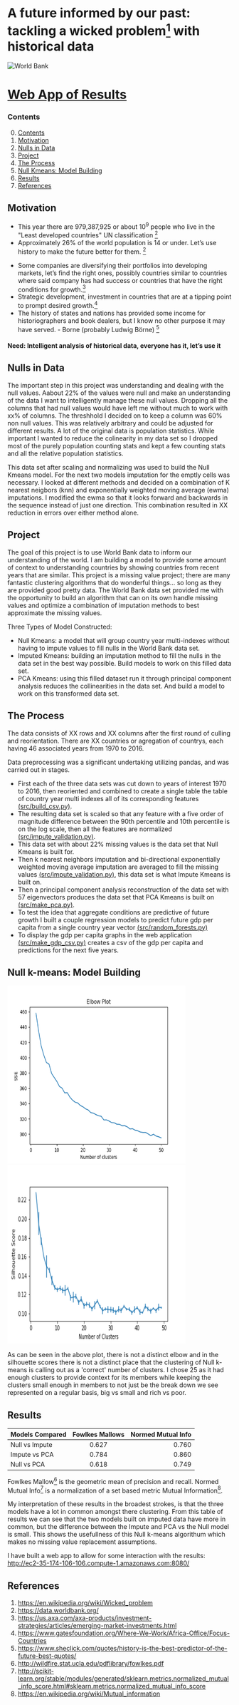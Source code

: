 # A future informed by our past: tackling a wicked problem[<sup>1</sup>](#references) with historical data
![World Bank](http://www.worldbank.org/content/dam/wbr/logo/logo-wb-header-en.svg)

# [Web App of Results](http://ec2-35-174-106-106.compute-1.amazonaws.com:8080/)

### Contents
0. [Contents](#contents)
1. [Motivation](#motivation)
2. [Nulls in Data](#nulls-in-data)
3. [Project](#project)
4. [The Process](#the-process)
5. [Null Kmeans: Model Building](#null-kmeans-model-building)
5. [Results](#results)
6. [References](#references)
 
## Motivation
* This year there are 979,387,925 or about 10<sup>9</sup> people who live in the "Least developed countries" UN classification [<sup>2</sup>](#references)
* Approximately 26% of the world population is 14 or under.  Let’s use history to make the future better for them. [<sup>2</sup>](#references)
<!---
* As seen in _ the previous assumption of linear development, maybe being replaced with the need to understand aggregate conditions for development
-->
* Some companies are diversifying their portfolios into developing markets, let’s find the right ones, possibly countries similar to countries where said company has had success or countries that have the right conditions for growth.[<sup>3</sup>](#references)
* Strategic development, investment in countries that are at a tipping point to prompt desired growth.[<sup>4</sup>](#references)
* The history of states and nations has provided some income for historiographers and book dealers, but I know no other purpose it may have served. - Borne (probably Ludwig Börne) [<sup>5</sup>](#references)

#### Need: Intelligent analysis of historical data, everyone has it, let’s use it

## Nulls in Data
<!---
Ghost in the Data
-->
The important step in this project was understanding and dealing with the null values.  Aabout 22% of the values were null and make an understanding of the data I want to intelligently manage these null values.  Dropping all the columns that had null values would have left me without much to work with xx% of columns.  The threshhold I decided on to keep a column was 60% non null values.  This was relatively arbitrary and could be adjusted for different results.  A lot of the original data is population statistics.  While important I wanted to reduce the colinearity in my data set so I dropped most of the purely population counting stats and kept a few counting stats and all the relative population statistics.

This data set after scaling and normalizing was used to build the Null Kmeans model.  For the next two models imputation for the emptly cells was necessary.  I looked at different methods and decided on a combination of K nearest neigbors (knn) and exponentially weighted moving average (ewma) imputations.  I modified the ewma so that it looks forward and backwards in the sequence instead of just one direction.  This combination resulted in XX reduction in errors over either method alone.

## Project
The goal of this project is to use World Bank data to inform our understanding of the world.  I am building a model to provide some amount of context to understanding countries by showing countries from recent years that are similar.  This project is a missing value project; there are many fantastic clustering algorithms that do wonderful things... so long as they are provided good pretty data.  The World Bank data set provided me with the opportunity to build an algorithm that can on its own handle missing values and optimize a combination of imputation methods to best approximate the missing values.

Three Types of Model Constructed:
* Null Kmeans: a model that will group country year multi-indexes without having to impute values to fill nulls in the World Bank data set.
* Imputed Kmeans: building an imputation method to fill the nulls in the data set in the best way possible. Build models to work on this filled data set.
* PCA Kmeans: using this filled dataset run it through principal component analysis reduces the collinearities in the data set.  And build a model to work on this transformed data set.

## The Process
<!---
Trust the Process
-->
The data consists of XX rows and XX columns after the first round of culling and reorientation. There are XX countries or agregation of countrys, each having 46 associated years from 1970 to 2016.  

Data preprocessing was a significant undertaking utilizing pandas, and was carried out in stages.  
* First each of the three data sets was cut down to years of interest 1970 to 2016, then reoriented  and combined to create a single table the table of country year multi indexes all of its corresponding features [(src/build_csv.py)](https://github.com/jakebobu/world-bank/blob/master/src/build_csv.py).  
* The resulting data set is scaled so that any feature with a five order of magnitude difference between the 90th percentile and 10th percentile is on the log scale, then all the features are normalized [(src/impute_validation.py)](https://github.com/jakebobu/world-bank/blob/master/src/impute_validation.py).  
* This data set with about 22% missing values is the data set that Null Kmeans is built for.  
* Then k nearest neighbors imputation and bi-directional exponentially weighted moving average imputation are averaged to fill the missing values [(src/impute_validation.py)](https://github.com/jakebobu/world-bank/blob/master/src/impute_validation.py), this data set is what Impute Kmeans is built on.
* Then a principal component analysis reconstruction of the data set with 57 eigenvectors produces the data set that PCA Kmeans is built on [(src/make_pca.py)](https://github.com/jakebobu/world-bank/blob/master/src/impute_validation.py).
* To test the idea that aggregate conditions are predictive of future growth I built a couple regression models to predict future gdp per capita from a single country year vector [(src/random_forests.py)](https://github.com/jakebobu/world-bank/blob/master/src/random_forests.py)
* To display the gdp per capita graphs in the web application [(src/make_gdp_csv.py)](https://github.com/jakebobu/world-bank/blob/master/src/make_gdp_csv.py) creates a csv of the gdp per capita and predictions for the next five years.

## Null k-means: Model Building
<img src="https://github.com/jakebobu/world-bank/blob/master/outputs/final_elbow_plot.png" alt="Elbow Plot" width="400" height="400"> <img src="https://github.com/jakebobu/world-bank/blob/master/outputs/SilhouetteGraph.png" alt="Silhouette" width="400" height="400">

As can be seen in the above plot, there is not a distinct elbow and in the silhouette scores there is not a distinct place that the clustering of Null k-means is calling out as a 'correct' number of clusters. I chose 25 as it had enough clusters to provide context for its members while keeping the clusters small enough in members to not just be the break down we see represented on a regular basis, big vs small and rich vs poor.

## Results

|Models Compared|Fowlkes Mallows|Normed Mutual Info|
| ------------- |:-------------:| ----------------:|
|Null vs Impute |0.627          |0.760             |
| Impute vs PCA |0.784          |0.860             |
|  Null vs PCA  |0.618          |0.749             |

Fowlkes Mallow[<sup>6</sup>](#references) is the geometric mean of precision and recall.
Normed Mutual Info[<sup>7</sup>](#references) is a normalization of a set based metric Mutual Information[<sup>8</sup>](#references).

My interpretation of these results in the broadest strokes, is that the three models have a lot in common amongst there clustering.  From this table of results we can see that the two models built on imputed data have more in common, but the difference between the Impute and PCA vs the Null model is small.  This shows the usefullness of this Null k-means algorithum which makes no missing value replacement assumptions.

I have built a web app to allow for some interaction with the results: http://ec2-35-174-106-106.compute-1.amazonaws.com:8080/

## References
1. https://en.wikipedia.org/wiki/Wicked_problem
2. https://data.worldbank.org/
3. https://us.axa.com/axa-products/investment-strategies/articles/emerging-market-investments.html
4. https://www.gatesfoundation.org/Where-We-Work/Africa-Office/Focus-Countries
5. https://www.sheclick.com/quotes/history-is-the-best-predictor-of-the-future-best-quotes/
6. http://wildfire.stat.ucla.edu/pdflibrary/fowlkes.pdf
7. http://scikit-learn.org/stable/modules/generated/sklearn.metrics.normalized_mutual_info_score.html#sklearn.metrics.normalized_mutual_info_score
8. https://en.wikipedia.org/wiki/Mutual_information
